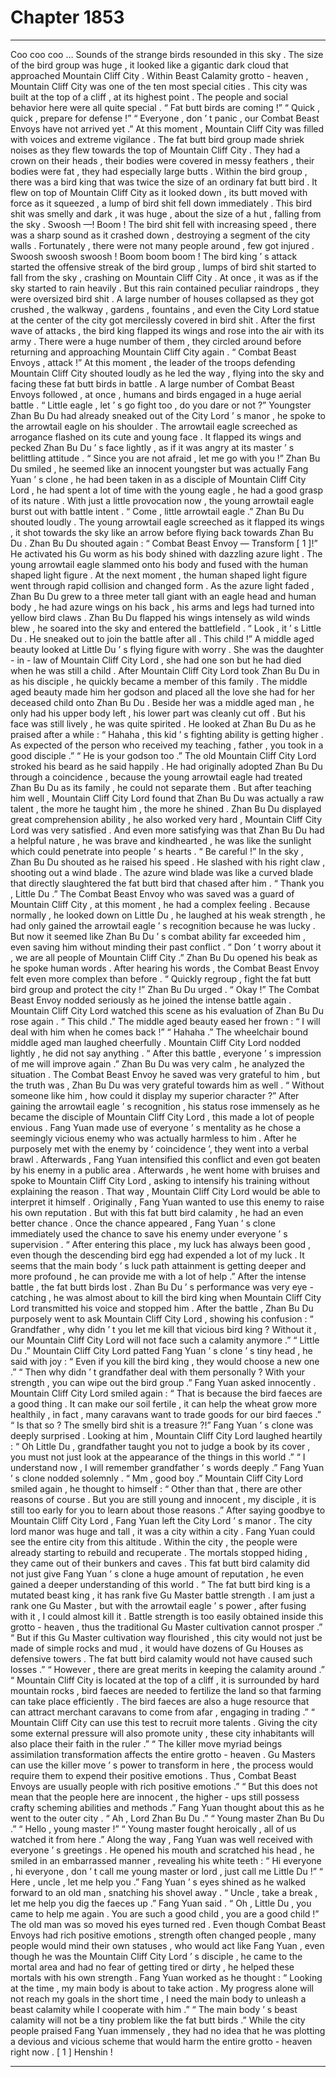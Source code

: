 
# Chapter 1853


---

Coo coo coo …
Sounds of the strange birds resounded in this sky . The size of the bird group was huge , it looked like a gigantic dark cloud that approached Mountain Cliff City .
Within Beast Calamity grotto - heaven , Mountain Cliff City was one of the ten most special cities .
This city was built at the top of a cliff , at its highest point . The people and social behavior here were all quite special .
“ Fat butt birds are coming !”
“ Quick , quick , prepare for defense !”
“ Everyone , don ’ t panic , our Combat Beast Envoys have not arrived yet .”
At this moment , Mountain Cliff City was filled with voices and extreme vigilance .
The fat butt bird group made shriek noises as they flew towards the top of Mountain Cliff City .
They had a crown on their heads , their bodies were covered in messy feathers , their bodies were fat , they had especially large butts .
Within the bird group , there was a bird king that was twice the size of an ordinary fat butt bird . It flew on top of Mountain Cliff City as it looked down , its butt moved with force as it squeezed , a lump of bird shit fell down immediately .
This bird shit was smelly and dark , it was huge , about the size of a hut , falling from the sky .
Swoosh —!
Boom !
The bird shit fell with increasing speed , there was a sharp sound as it crashed down , destroying a segment of the city walls .
Fortunately , there were not many people around , few got injured .
Swoosh swoosh swoosh !
Boom boom boom !
The bird king ’ s attack started the offensive streak of the bird group , lumps of bird shit started to fall from the sky , crashing on Mountain Cliff City .
At once , it was as if the sky started to rain heavily .
But this rain contained peculiar raindrops , they were oversized bird shit .
A large number of houses collapsed as they got crushed , the walkway , gardens , fountains , and even the City Lord statue at the center of the city got mercilessly covered in bird shit .
After the first wave of attacks , the bird king flapped its wings and rose into the air with its army . There were a huge number of them , they circled around before returning and approaching Mountain Cliff City again .
“ Combat Beast Envoys , attack !” At this moment , the leader of the troops defending Mountain Cliff City shouted loudly as he led the way , flying into the sky and facing these fat butt birds in battle .
A large number of Combat Beast Envoys followed , at once , humans and birds engaged in a huge aerial battle .
“ Little eagle , let ’ s go fight too , do you dare or not ?” Youngster Zhan Bu Du had already sneaked out of the City Lord ’ s manor , he spoke to the arrowtail eagle on his shoulder .
The arrowtail eagle screeched as arrogance flashed on its cute and young face . It flapped its wings and pecked Zhan Bu Du ’ s face lightly , as if it was angry at its master ’ s belittling attitude .
“ Since you are not afraid , let me go with you !” Zhan Bu Du smiled , he seemed like an innocent youngster but was actually Fang Yuan ’ s clone , he had been taken in as a disciple of Mountain Cliff City Lord , he had spent a lot of time with the young eagle , he had a good grasp of its nature . With just a little provocation now , the young arrowtail eagle burst out with battle intent .
“ Come , little arrowtail eagle .” Zhan Bu Du shouted loudly .
The young arrowtail eagle screeched as it flapped its wings , it shot towards the sky like an arrow before flying back towards Zhan Bu Du .
Zhan Bu Du shouted again : “ Combat Beast Envoy — Transform [ 1 ]!”
He activated his Gu worm as his body shined with dazzling azure light . The young arrowtail eagle slammed onto his body and fused with the human shaped light figure .
At the next moment , the human shaped light figure went through rapid collision and changed form .
As the azure light faded , Zhan Bu Du grew to a three meter tall giant with an eagle head and human body , he had azure wings on his back , his arms and legs had turned into yellow bird claws .
Zhan Bu Du flapped his wings intensely as wild winds blew , he soared into the sky and entered the battlefield .
“ Look , it ’ s Little Du . He sneaked out to join the battle after all . This child !” A middle aged beauty looked at Little Du ’ s flying figure with worry .
She was the daughter - in - law of Mountain Cliff City Lord , she had one son but he had died when he was still a child .
After Mountain Cliff City Lord took Zhan Bu Du in as his disciple , he quickly became a member of this family . The middle aged beauty made him her godson and placed all the love she had for her deceased child onto Zhan Bu Du .
Beside her was a middle aged man , he only had his upper body left , his lower part was cleanly cut off . But his face was still lively , he was quite spirited .
He looked at Zhan Bu Du as he praised after a while : “ Hahaha , this kid ’ s fighting ability is getting higher . As expected of the person who received my teaching , father , you took in a good disciple .”
“ He is your godson too .” The old Mountain Cliff City Lord stroked his beard as he said happily .
He had originally adopted Zhan Bu Du through a coincidence , because the young arrowtail eagle had treated Zhan Bu Du as its family , he could not separate them . But after teaching him well , Mountain Cliff City Lord found that Zhan Bu Du was actually a raw talent , the more he taught him , the more he shined .
Zhan Bu Du displayed great comprehension ability , he also worked very hard , Mountain Cliff City Lord was very satisfied . And even more satisfying was that Zhan Bu Du had a helpful nature , he was brave and kindhearted , he was like the sunlight which could penetrate into people ’ s hearts .
“ Be careful !” In the sky , Zhan Bu Du shouted as he raised his speed .
He slashed with his right claw , shooting out a wind blade .
The azure wind blade was like a curved blade that directly slaughtered the fat butt bird that chased after him .
“ Thank you , Little Du .” The Combat Beast Envoy who was saved was a guard of Mountain Cliff City , at this moment , he had a complex feeling .
Because normally , he looked down on Little Du , he laughed at his weak strength , he had only gained the arrowtail eagle ’ s recognition because he was lucky .
But now it seemed like Zhan Bu Du ’ s combat ability far exceeded him , even saving him without minding their past conflict .
“ Don ’ t worry about it , we are all people of Mountain Cliff City .” Zhan Bu Du opened his beak as he spoke human words .
After hearing his words , the Combat Beast Envoy felt even more complex than before .
“ Quickly regroup , fight the fat butt bird group and protect the city !” Zhan Bu Du urged .
“ Okay !” The Combat Beast Envoy nodded seriously as he joined the intense battle again .
Mountain Cliff City Lord watched this scene as his evaluation of Zhan Bu Du rose again .
“ This child .” The middle aged beauty eased her frown : “ I will deal with him when he comes back !”
“ Hahaha .” The wheelchair bound middle aged man laughed cheerfully .
Mountain Cliff City Lord nodded lightly , he did not say anything .
“ After this battle , everyone ’ s impression of me will improve again .” Zhan Bu Du was very calm , he analyzed the situation .
The Combat Beast Envoy he saved was very grateful to him , but the truth was , Zhan Bu Du was very grateful towards him as well .
“ Without someone like him , how could it display my superior character ?”
After gaining the arrowtail eagle ’ s recognition , his status rose immensely as he became the disciple of Mountain Cliff City Lord , this made a lot of people envious .
Fang Yuan made use of everyone ’ s mentality as he chose a seemingly vicious enemy who was actually harmless to him .
After he purposely met with the enemy by ‘ coincidence ’, they went into a verbal brawl .
Afterwards , Fang Yuan intensified this conflict and even got beaten by his enemy in a public area .
Afterwards , he went home with bruises and spoke to Mountain Cliff City Lord , asking to intensify his training without explaining the reason . That way , Mountain Cliff City Lord would be able to interpret it himself .
Originally , Fang Yuan wanted to use this enemy to raise his own reputation . But with this fat butt bird calamity , he had an even better chance .
Once the chance appeared , Fang Yuan ’ s clone immediately used the chance to save his enemy under everyone ’ s supervision .
“ After entering this place , my luck has always been good , even though the descending bird egg had expended a lot of my luck . It seems that the main body ’ s luck path attainment is getting deeper and more profound , he can provide me with a lot of help .”
After the intense battle , the fat butt birds lost .
Zhan Bu Du ’ s performance was very eye - catching , he was almost about to kill the bird king when Mountain Cliff City Lord transmitted his voice and stopped him .
After the battle , Zhan Bu Du purposely went to ask Mountain Cliff City Lord , showing his confusion : “ Grandfather , why didn ’ t you let me kill that vicious bird king ? Without it , our Mountain Cliff City Lord will not face such a calamity anymore .”
“ Little Du .” Mountain Cliff City Lord patted Fang Yuan ’ s clone ’ s tiny head , he said with joy : “ Even if you kill the bird king , they would choose a new one .”
“ Then why didn ’ t grandfather deal with them personally ? With your strength , you can wipe out the bird group .” Fang Yuan asked innocently .
Mountain Cliff City Lord smiled again : “ That is because the bird faeces are a good thing . It can make our soil fertile , it can help the wheat grow more healthily , in fact , many caravans want to trade goods for our bird faeces .”
“ Is that so ? The smelly bird shit is a treasure ?!” Fang Yuan ’ s clone was deeply surprised .
Looking at him , Mountain Cliff City Lord laughed heartily : “ Oh Little Du , grandfather taught you not to judge a book by its cover , you must not just look at the appearance of the things in this world .”
“ I understand now , I will remember grandfather ’ s words deeply .” Fang Yuan ’ s clone nodded solemnly .
“ Mm , good boy .” Mountain Cliff City Lord smiled again , he thought to himself : “ Other than that , there are other reasons of course . But you are still young and innocent , my disciple , it is still too early for you to learn about those reasons .”
After saying goodbye to Mountain Cliff City Lord , Fang Yuan left the City Lord ’ s manor .
The city lord manor was huge and tall , it was a city within a city . Fang Yuan could see the entire city from this altitude .
Within the city , the people were already starting to rebuild and recuperate . The mortals stopped hiding , they came out of their bunkers and caves .
This fat butt bird calamity did not just give Fang Yuan ’ s clone a huge amount of reputation , he even gained a deeper understanding of this world .
“ The fat butt bird king is a mutated beast king , it has rank five Gu Master battle strength . I am just a rank one Gu Master , but with the arrowtail eagle ’ s power , after fusing with it , I could almost kill it . Battle strength is too easily obtained inside this grotto - heaven , thus the traditional Gu Master cultivation cannot prosper .”
“ But if this Gu Master cultivation way flourished , this city would not just be made of simple rocks and mud , it would have dozens of Gu Houses as defensive towers . The fat butt bird calamity would not have caused such losses .”
“ However , there are great merits in keeping the calamity around .”
“ Mountain Cliff City is located at the top of a cliff , it is surrounded by hard mountain rocks , bird faeces are needed to fertilize the land so that farming can take place efficiently . The bird faeces are also a huge resource that can attract merchant caravans to come from afar , engaging in trading .”
“ Mountain Cliff City can use this test to recruit more talents . Giving the city some external pressure will also promote unity , these city inhabitants will also place their faith in the ruler .”
“ The killer move myriad beings assimilation transformation affects the entire grotto - heaven . Gu Masters can use the killer move ’ s power to transform in here , the process would require them to expend their positive emotions . Thus , Combat Beast Envoys are usually people with rich positive emotions .”
“ But this does not mean that the people here are innocent , the higher - ups still possess crafty scheming abilities and methods .”
Fang Yuan thought about this as he went to the outer city .
“ Ah , Lord Zhan Bu Du .”
“ Young master Zhan Bu Du .”
“ Hello , young master !”
“ Young master fought heroically , all of us watched it from here .”
Along the way , Fang Yuan was well received with everyone ’ s greetings .
He opened his mouth and scratched his head , he smiled in an embarrassed manner , revealing his white teeth : “ Hi everyone , hi everyone , don ’ t call me young master or lord , just call me Little Du !”
“ Here , uncle , let me help you .” Fang Yuan ’ s eyes shined as he walked forward to an old man , snatching his shovel away .
“ Uncle , take a break , let me help you dig the faeces up .” Fang Yuan said .
“ Oh , Little Du , you came to help me again . You are such a good child , you are a good child !” The old man was so moved his eyes turned red .
Even though Combat Beast Envoys had rich positive emotions , strength often changed people , many people would mind their own statuses , who would act like Fang Yuan , even though he was the Mountain Cliff City Lord ’ s disciple , he came to the mortal area and had no fear of getting tired or dirty , he helped these mortals with his own strength .
Fang Yuan worked as he thought : “ Looking at the time , my main body is about to take action . My progress alone will not reach my goals in the short time , I need the main body to unleash a beast calamity while I cooperate with him .”
“ The main body ’ s beast calamity will not be a tiny problem like the fat butt birds .”
While the city people praised Fang Yuan immensely , they had no idea that he was plotting a devious and vicious scheme that would harm the entire grotto - heaven right now .
[ 1 ] Henshin !

---

